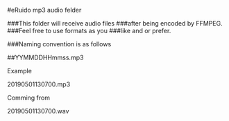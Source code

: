 #eRuido mp3 audio felder

###This folder will receive audio files
###after being encoded by FFMPEG.
###Feel free to use formats as you 
###like and or prefer.

###Naming convention is as follows

   ##YYMMDDHHmmss.mp3
   
   Example 
   
   20190501130700.mp3
   
   Comming from 

  20190501130700.wav

  
